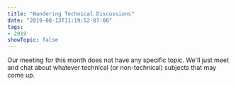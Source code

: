 ```yaml
---
title: "Wandering Technical Discussions"
date: "2019-08-13T11:19:52-07:00"
tags:
- 2019
showTopic: false
---
```


Our meeting for this month does not have any specific topic.  We'll just meet and chat about whatever technical (or non-technical) subjects that may come up.
